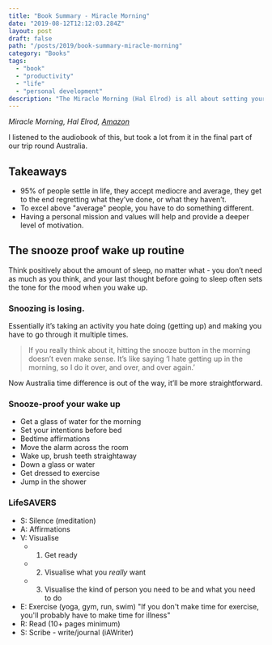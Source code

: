 ```yaml
---
title: "Book Summary - Miracle Morning"
date: "2019-08-12T12:12:03.284Z"
layout: post
draft: false
path: "/posts/2019/book-summary-miracle-morning"
category: "Books"
tags:
  - "book"
  - "productivity"
  - "life"
  - "personal development"
description: "The Miracle Morning (Hal Elrod) is all about setting yourself up for success each day.  It's helping me to set good habits and achieve more before 7am than I thought possible."
---
```

*Miracle Morning, Hal Elrod, [Amazon](https://smile.amazon.co.uk/Miracle-Morning-Habits-Transform-highest/dp/1473668948/ref=sr_1_1?crid=3M00LKJN23T1F&keywords=miracle+morning&qid=1565620423&s=gateway&smid=A1G3UP32AZJ14F&sprefix=miracle+mor%2Caps%2C149&sr=8-1)*

I listened to the audiobook of this, but took a lot from it in the final part of our trip round Australia.

## Takeaways
- 95% of people settle in life, they accept mediocre and average, they get to the end regretting what they’ve done, or what they haven’t.
- To excel above "average" people, you have to do something different.
- Having a personal mission and values will help and provide a deeper level of motivation.

## The snooze proof wake up routine
Think positively about the amount of sleep, no matter what - you don’t need as much as you think, and your last thought before going to sleep often sets the tone for the mood when you wake up.

### Snoozing is losing. 
Essentially it’s taking an activity you hate doing (getting up) and making you have to go through it multiple times.

> If you really think about it, hitting the snooze button in the morning doesn’t even make sense. It’s like saying ‘I hate getting up in the morning, so I do it over, and over, and over again.’

Now Australia time difference is out of the way, it’ll be more straightforward.

### Snooze-proof your wake up
- Get a glass of water for the morning
- Set your intentions before bed
- Bedtime affirmations
- Move the alarm across the room
- Wake up, brush teeth straightaway
- Down a glass or water
- Get dressed to exercise
- Jump in the shower

### LifeSAVERS
- S: Silence (meditation)
- A: Affirmations
- V: Visualise
	- 1) Get ready
	- 2) Visualise what you *really* want
	- 3) Visualise the kind of person you need to be and what you need to do
- E: Exercise  (yoga, gym, run, swim)
		"If you don't make time for exercise, you'll probably have to make time for illness"
- R: Read (10+ pages minimum)
- S: Scribe - write/journal (iAWriter)
